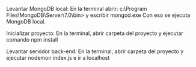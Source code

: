 Levantar MongoDB local:
En la terminal abrir: c:\Program Files\MongoDB\Server\7.0\bin> y escribir mongod.exe
Con eso se ejecuta MongoDB local.

Inicializar proyecto:
En la terminal, abrir carpeta del proyecto y ejecutar comando npm install

Levantar servidor back-end:
En la terminal, abrir carpeta del proyecto y ejecutar nodemon index.js e ir a localhost
